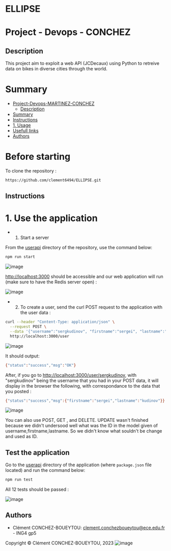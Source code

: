 # ELLIPSE
# Project - Devops - CONCHEZ


## Description

This project aim to exploit a web API (JCDecaux) using Python to retreive data on bikes in diverse cities through the world.

# Summary

- [Project-Devops-MARTINEZ-CONCHEZ](#project---devops---conchez)
  - [Description](#description)
- [Summary](#summary)
- [Instructions](#instructions)
- [1. Usage](#1use-the-application)
- [Usefull links](#usefull-links)
- [Authors](#authors)

# Before starting

To clone the repository :

```bash
https://github.com/clement6494/ELLIPSE.git
```

## Instructions

# 1.  Use the application
 * 1) Start a server
  
  From the [userapi](./user-api/) directory of the repository, use the command below:

```bash
npm run start
```
![image](images/1_npmrunstart.png)

<http://localhost:3000> should be accessible and our web application will run (make sure to have the Redis server open) :

![image](images/1_localhost3000.png)

* 2) To create a user, send the curl POST request to the application with the user data :

```bash
curl --header "Content-Type: application/json" \
  --request POST \
  --data '{"username":"sergkudinov", "firstname":"sergei", "lastname":"kudinov"}' \
  http://localhost:3000/user
```
![image](images/1_curlPOST.png)

It should output:

```bash
{"status":"success","msg":"OK"}
```  

After, if you go to <http://localhost:3000/user/sergkudinov>, with "sergkudinov" being the username that you had in your POST data, it will display in the browser the following, with correspondance to the data that you posted :  

```bash
{"status":"success","msg":{"firstname":"sergei","lastname":"kudinov"}}
```
![image](images/1_localhost3000usersergkudinov.png)

You can also use POST, GET , and DELETE.
UPDATE wasn't finished because we didn't undersood well what was the ID in the model given of username,firstname,lastname. So we didn't know what souldn't be change and used as ID.

## Test the application 

Go to the [userapi](./userapi/) directory of the application (where `package.json` file located) and run the command below:

```bash
npm run test
``` 
All 12 tests should be passed :  

![image](images/1_npmruntest.PNG)



## Authors


- Clément CONCHEZ-BOUEYTOU: <clement.conchezboueytou@ece.edu.fr> - ING4 gp5

Copyright © Clément CONCHEZ-BOUEYTOU, 2023
![image](images/LogoECE.PNG)

